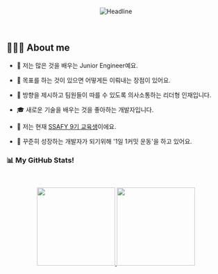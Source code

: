 <Br>
<div align=center>
        <img src="https://readme-typing-svg.herokuapp.com?color=%236FDA44&size=32&center=true&vCenter=true&width=600&height=50&lines=Hi+there+I'm+Yejin+Kim+%F0%9F%91%8B;Back-End+Engineer;Full-Stack+Developer;" alt="Headline" />
</div>

<Br>
<Br>

## 👩🏻‍💻 About me

- 🌱 저는 많은 것을 배우는 Junior Engineer예요.

- 🎯 목표를 하는 것이 있으면 어떻게든 이뤄내는 장점이 있어요.

- 👯 방향을 제시하고 팀원들이 따를 수 있도록 의사소통하는 리더형 인재입니다.

- 🎓 새로운 기술을 배우는 것을 좋아하는 개발자입니다.

- 🔭 저는 현재 <a href="https://www.ssafy.com/ksp/jsp/swp/swpMain.jsp">SSAFY 9기 교육생</a>이에요.

- 📝 꾸준히 성장하는 개발자가 되기위해 '1일 1커밋 운동'을 하고 있어요.



### 📊 My GitHub Stats!

<Br>

<p align="center">
<a href="https://github.com/yelunar/">
  <img height="180em" src="https://github-readme-stats-eight-theta.vercel.app/api?username=yelunar&show_icons=true&theme=algolia&include_all_commits=true&count_private=true"/>  <img height="180em" src="https://github-readme-stats-eight-theta.vercel.app/api/top-langs/?username=yelunar&layout=compact&langs_count=8&theme=algolia"/>
</a>
</p>

<Br>


